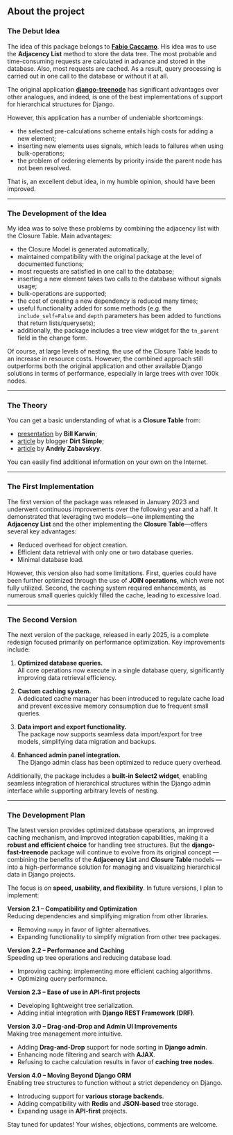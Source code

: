 ## About the project
### The Debut Idea
The idea of ​​this package belongs to **[Fabio Caccamo](https://github.com/fabiocaccamo)**. His idea was to use the **Adjacency List** method to store the data tree. The most probable and time-consuming requests are calculated in advance and stored in the database. Also, most requests are cached. As a result, query processing is carried out in one call to the database or without it at all.

The original application **[django-treenode](https://github.com/fabiocaccamo/django-treenode)** has significant advantages over other analogues, and indeed, is one of the best implementations of support for hierarchical structures for Django.

However, this application has a number of undeniable shortcomings:
* the selected pre-calculations scheme entails high costs for adding a new element;
* inserting new elements uses signals, which leads to failures when using bulk-operations;
* the problem of ordering elements by priority inside the parent node has not been resolved.

That is, an excellent debut idea, in my humble opinion, should have been improved.

---

### The Development of the Idea
My idea was to solve these problems by combining the adjacency list with the Closure Table. Main advantages:
* the Closure Model is generated automatically;
* maintained compatibility with the original package at the level of documented functions;
* most requests are satisfied in one call to the database;
* inserting a new element takes two calls to the database without signals usage;
* bulk-operations are supported;
* the cost of creating a new dependency is reduced many times;
* useful functionality added for some methods (e.g.  the `include_self=False` and `depth` parameters has been added to functions that return lists/querysets);
* additionally, the package includes a tree view widget for the `tn_parent` field in the change form.

Of course, at large levels of nesting, the use of the Closure Table leads to an increase in resource costs. However, the combined approach still outperforms both the original application and other available Django solutions in terms of performance, especially in large trees with over 100k nodes.

---

### The Theory
You can get a basic understanding of what is a **Closure Table** from:
* [presentation](https://www.slideshare.net/billkarwin/models-for-hierarchical-data) by **Bill Karwin**;
* [article](https://dirtsimple.org/2010/11/simplest-way-to-do-tree-based-queries.html) by blogger **Dirt Simple**;
* [article](https://towardsdatascience.com/closure-table-pattern-to-model-hierarchies-in-nosql-c1be6a87e05b) by **Andriy Zabavskyy**.

You can easily find additional information on your own on the Internet.

---

### The First Implementation
The first version of the package was released in January 2023 and underwent continuous improvements over the following year and a half. It demonstrated that leveraging two models—one implementing the **Adjacency List** and the other implementing the **Closure Table**—offers several key advantages:

- Reduced overhead for object creation.  
- Efficient data retrieval with only one or two database queries.  
- Minimal database load.  

However, this version also had some limitations. First, queries could have been further optimized through the use of **JOIN operations**, which were not fully utilized. Second, the caching system required enhancements, as numerous small queries quickly filled the cache, leading to excessive load.

---

### The Second Version

The next version of the package, released in early 2025, is a complete redesign focused primarily on performance optimization. Key improvements include:

1. **Optimized database queries.**  
   All core operations now execute in a single database query, significantly improving data retrieval efficiency.

2. **Custom caching system.**  
   A dedicated cache manager has been introduced to regulate cache load and prevent excessive memory consumption due to frequent small queries.

3. **Data import and export functionality.**  
   The package now supports seamless data import/export for tree models, simplifying data migration and backups.

4. **Enhanced admin panel integration.**  
   The Django admin class has been optimized to reduce query overhead.

Additionally, the package includes a **built-in Select2 widget**, enabling seamless integration of hierarchical structures within the Django admin interface while supporting arbitrary levels of nesting.

---

### The Development Plan

The latest version provides optimized database operations, an improved caching mechanism, and improved integration capabilities, making it a **robust and efficient choice** for handling tree structures. But the **django-fast-treenode** package will continue to evolve from its original concept — combining the benefits of the **Adjacency List** and **Closure Table** models — into a high-performance solution for managing and visualizing hierarchical data in Django projects.

The focus is on **speed, usability, and flexibility**. In future versions, I plan to implement:  

**Version 2.1 – Compatibility and Optimization**  
Reducing dependencies and simplifying migration from other libraries.  
- Removing `numpy` in favor of lighter alternatives.  
- Expanding functionality to simplify migration from other tree packages.  

**Version 2.2 – Performance and Caching**  
Speeding up tree operations and reducing database load.  
- Improving caching: implementing more efficient caching algorithms.  
- Optimizing query performance.  

**Version 2.3 – Ease of use in API-first projects**  
- Developing lightweight tree serialization.  
- Adding initial integration with **Django REST Framework (DRF)**.  

**Version 3.0 – Drag-and-Drop and Admin UI Improvements**  
Making tree management more intuitive.  
- Adding **Drag-and-Drop** support for node sorting in **Django admin**.  
- Enhancing node filtering and search with **AJAX**.
- Refusing to cache calculation results in favor of **caching tree nodes**.

**Version 4.0 – Moving Beyond Django ORM**  
Enabling tree structures to function without a strict dependency on Django.  
- Introducing support for **various storage backends**.  
- Adding compatibility with **Redis** and **JSON-based** tree storage.  
- Expanding usage in **API-first** projects.  

Stay tuned for updates!
Your wishes, objections, comments are welcome.
